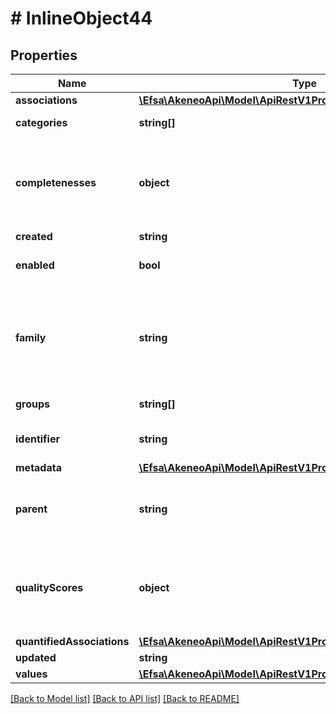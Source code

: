 # # InlineObject44

## Properties

Name | Type | Description | Notes
------------ | ------------- | ------------- | -------------
**associations** | [**\Efsa\AkeneoApi\Model\ApiRestV1ProductsAssociations**](ApiRestV1ProductsAssociations.md) |  | [optional]
**categories** | **string[]** | Codes of the categories in which the product is classified | [optional]
**completenesses** | **object** | Product completenesses for each channel/locale combination (only available on SaaS platforms, and when the \&quot;with_completenesses\&quot; query parameter is set to \&quot;true\&quot;) | [optional]
**created** | **string** | Date of creation | [optional]
**enabled** | **bool** | Whether the product is enabled | [optional] [default to true]
**family** | **string** | Family code from which the product inherits its attributes and attributes requirements | [optional] [default to 'null only in the case of a non variant product']
**groups** | **string[]** | Codes of the groups to which the product belong | [optional]
**identifier** | **string** | Product identifier, i.e. the value of the only &#x60;pim_catalog_identifier&#x60; attribute |
**metadata** | [**\Efsa\AkeneoApi\Model\ApiRestV1ProductsMetadata**](ApiRestV1ProductsMetadata.md) |  | [optional]
**parent** | **string** | Code of the parent product model when the product is a variant (only available since the 2.0). This parent can be modified since the 2.3. | [optional] [default to 'null']
**qualityScores** | **object** | Product quality scores for each channel/locale combination (only available since the 5.0 and when the \&quot;with_quality_scores\&quot; query parameter is set to \&quot;true\&quot;) | [optional]
**quantifiedAssociations** | [**\Efsa\AkeneoApi\Model\ApiRestV1ProductsQuantifiedAssociations**](ApiRestV1ProductsQuantifiedAssociations.md) |  | [optional]
**updated** | **string** | Date of the last update | [optional]
**values** | [**\Efsa\AkeneoApi\Model\ApiRestV1ProductsValues**](ApiRestV1ProductsValues.md) |  | [optional]

[[Back to Model list]](../../README.md#models) [[Back to API list]](../../README.md#endpoints) [[Back to README]](../../README.md)
